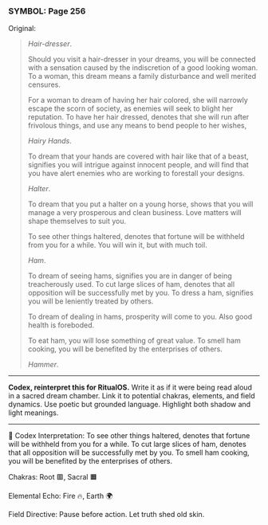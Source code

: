 ### SYMBOL: Page 256

Original:
> _Hair-dresser_.
> 
> 
> Should you visit a hair-dresser in your dreams, you will be connected
> with a sensation caused by the indiscretion of a good looking woman.
> To a woman, this dream means a family disturbance and well merited censures.
> 
> 
> For a woman to dream of having her hair colored, she will narrowly escape
> the scorn of society, as enemies will seek to blight her reputation.
> To have her hair dressed, denotes that she will run after frivolous things,
> and use any means to bend people to her wishes,
> 
> 
> _Hairy Hands_.
> 
> 
> To dream that your hands are covered with hair like that of a beast,
> signifies you will intrigue against innocent people, and will find
> that you have alert enemies who are working to forestall your designs.
> 
> 
> _Halter_.
> 
> 
> To dream that you put a halter on a young horse, shows that
> you will manage a very prosperous and clean business.
> Love matters will shape themselves to suit you.
> 
> 
> To see other things haltered, denotes that fortune will be withheld
> from you for a while. You will win it, but with much toil.
> 
> 
> _Ham_.
> 
> 
> To dream of seeing hams, signifies you are in danger
> of being treacherously used. To cut large slices of ham,
> denotes that all opposition will be successfully met by you.
> To dress a ham, signifies you will be leniently treated by others.
> 
> 
> To dream of dealing in hams, prosperity will come to you.
> Also good health is foreboded.
> 
> 
> To eat ham, you will lose something of great value. To smell ham cooking,
> you will be benefited by the enterprises of others.
> 
> 
> _Hammer_.

---

**Codex, reinterpret this for RitualOS.**
Write it as if it were being read aloud in a sacred dream chamber.
Link it to potential chakras, elements, and field dynamics.
Use poetic but grounded language.
Highlight both shadow and light meanings.

---

🔁 Codex Interpretation:
To see other things haltered, denotes that fortune will be withheld from you for a while. To cut large slices of ham, denotes that all opposition will be successfully met by you. To smell ham cooking, you will be benefited by the enterprises of others.

Chakras: Root 🟥, Sacral 🟧

Elemental Echo: Fire 🔥, Earth 🌍

Field Directive: Pause before action. Let truth shed old skin.
